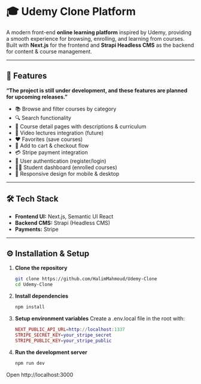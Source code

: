 # 🎓 Udemy Clone Platform

A modern front-end **online learning platform** inspired by Udemy, providing a smooth experience for browsing, enrolling, and learning from courses.  
Built with **Next.js** for the frontend and **Strapi Headless CMS** as the backend for content & course management.

---

## 🚀 Features

**“The project is still under development, and these features are planned for upcoming releases.”**

- 📚 Browse and filter courses by category
- 🔍 Search functionality
- 📝 Course detail pages with descriptions & curriculum
- 🎥 Video lectures integration (future)
- ❤️ Favorites (save courses)
- 🛒 Add to cart & checkout flow
- 💳 Stripe payment integration
- 🔐 User authentication (register/login)
- 👨‍🎓 Student dashboard (enrolled courses)
- 📱 Responsive design for mobile & desktop

---

## 🛠️ Tech Stack

- **Frontend UI:** Next.js, Semantic UI React
- **Backend CMS:** Strapi (Headless CMS)
- **Payments:** Stripe

---

## ⚙️ Installation & Setup

1. **Clone the repository**
   ```bash
   git clone https://github.com/HalimMahmoud/Udemy-Clone
   cd Udemy-Clone
   ```
2. **Install dependencies**

   ```bash
   npm install
   ```

3. **Setup environment variables**
   Create a .env.local file in the root with:

   ```lua
   NEXT_PUBLIC_API_URL=http://localhost:1337
   STRIPE_SECRET_KEY=your_stripe_secret
   STRIPE_PUBLIC_KEY=your_stripe_public
   ```

4. **Run the development server**
   ```bash
   npm run dev
   ```

Open http://localhost:3000
